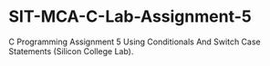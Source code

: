 # SIT-MCA-C-Lab-Assignment-5
C Programming Assignment 5 Using Conditionals And Switch Case Statements (Silicon College Lab).
